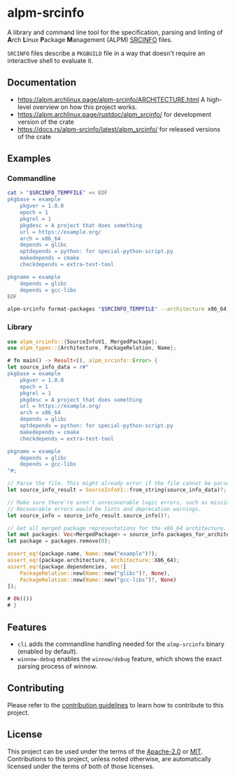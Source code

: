 # alpm-srcinfo

A library and command line tool for the specification, parsing and linting of **A**rch **L**inux **P**ackage **M**anagement (ALPM) [SRCINFO] files.

`SRCINFO` files describe a `PKGBUILD` file in a way that doesn't require an interactive shell to evaluate it.

## Documentation

- <https://alpm.archlinux.page/alpm-srcinfo/ARCHITECTURE.html> A high-level overview on how this project works.
- <https://alpm.archlinux.page/rustdoc/alpm_srcinfo/> for development version of the crate
- <https://docs.rs/alpm-srcinfo/latest/alpm_srcinfo/> for released versions of the crate

## Examples

### Commandline

<!--
```bash
# Create a temporary directory for testing.
test_tmpdir="$(mktemp --directory --suffix '.')"
# Get a random temporary file location in the created temporary directory.
SRCINFO_TEMPFILE="$(mktemp --tmpdir="$test_tmpdir" --suffix '-SRCINFO' --dry-run)"
SRCINFO_OUTPUT="$(mktemp --tmpdir="$test_tmpdir" --suffix '-SRCINFO' --dry-run)"
export SRCINFO_TEMPFILE
export SRCINFO_OUTPUT
```
-->

```bash
cat > "$SRCINFO_TEMPFILE" << EOF
pkgbase = example
    pkgver = 1.0.0
    epoch = 1
    pkgrel = 1
    pkgdesc = A project that does something
    url = https://example.org/
    arch = x86_64
    depends = glibc
    optdepends = python: for special-python-script.py
    makedepends = cmake
    checkdepends = extra-test-tool

pkgname = example
    depends = glibc
    depends = gcc-libs
EOF

alpm-srcinfo format-packages "$SRCINFO_TEMPFILE" --architecture x86_64 --pretty > "$SRCINFO_OUTPUT"
```

<!--

Asserts that the generated JSON output is correct:

```bash
# Get a tempfile

cat > "$SRCINFO_OUTPUT.expected" <<EOF
[
  {
    "name": "example",
    "description": "A project that does something",
    "url": "https://example.org/",
    "licenses": [],
    "architecture": "X86_64",
    "changelog": null,
    "install": null,
    "groups": [],
    "options": [],
    "backups": [],
    "package_version": "1.0.0",
    "package_release": "1",
    "epoch": 1,
    "pgp_fingerprints": [],
    "dependencies": [
      {
        "name": "glibc",
        "version_requirement": null
      },
      {
        "name": "gcc-libs",
        "version_requirement": null
      }
    ],
    "optional_dependencies": [
      {
        "package_relation": {
          "name": "python",
          "version_requirement": null
        },
        "description": "for special-python-script.py"
      }
    ],
    "provides": [],
    "conflicts": [],
    "replaces": [],
    "check_dependencies": [
      {
        "name": "extra-test-tool",
        "version_requirement": null
      }
    ],
    "make_dependencies": [
      {
        "name": "cmake",
        "version_requirement": null
      }
    ],
    "sources": [],
    "no_extracts": []
  }
]
EOF

diff --ignore-trailing-space "$SRCINFO_OUTPUT" "$SRCINFO_OUTPUT.expected"
```
-->

### Library

```rust
use alpm_srcinfo::{SourceInfoV1, MergedPackage};
use alpm_types::{Architecture, PackageRelation, Name};

# fn main() -> Result<(), alpm_srcinfo::Error> {
let source_info_data = r#"
pkgbase = example
    pkgver = 1.0.0
    epoch = 1
    pkgrel = 1
    pkgdesc = A project that does something
    url = https://example.org/
    arch = x86_64
    depends = glibc
    optdepends = python: for special-python-script.py
    makedepends = cmake
    checkdepends = extra-test-tool

pkgname = example
    depends = glibc
    depends = gcc-libs
"#;

// Parse the file. This might already error if the file cannot be parsed.
let source_info_result = SourceInfoV1::from_string(source_info_data)?;

// Make sure there're aren't unrecoverable logic errors, such as missing values.
// Recoverable errors would be lints and deprecation warnings.
let source_info = source_info_result.source_info()?;

// Get all merged package representations for the x86_64 architecture.
let mut packages: Vec<MergedPackage> = source_info.packages_for_architecture(Architecture::X86_64).collect();
let package = packages.remove(0);

assert_eq!(package.name, Name::new("example")?);
assert_eq!(package.architecture, Architecture::X86_64);
assert_eq!(package.dependencies, vec![
    PackageRelation::new(Name::new("glibc")?, None),
    PackageRelation::new(Name::new("gcc-libs")?, None)
]);

# Ok(())
# }
```

## Features

- `cli` adds the commandline handling needed for the `almp-srcinfo` binary (enabled by default).
- `winnow-debug` enables the `winnow/debug` feature, which shows the exact parsing process of winnow.

## Contributing

Please refer to the [contribution guidelines] to learn how to contribute to this project.

## License

This project can be used under the terms of the [Apache-2.0] or [MIT].
Contributions to this project, unless noted otherwise, are automatically licensed under the terms of both of those licenses.

[contribution guidelines]: ../CONTRIBUTING.md
[Apache-2.0]: ../LICENSES/Apache-2.0.txt
[MIT]: ../LICENSES/MIT.txt
[SRCINFO]: https://alpm.archlinux.page/specifications/SRCINFO.5.html
